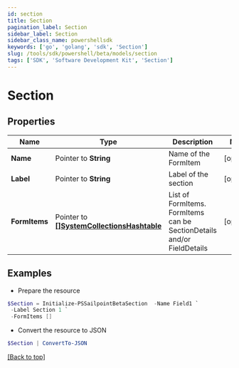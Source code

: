 ```yaml
---
id: section
title: Section
pagination_label: Section
sidebar_label: Section
sidebar_class_name: powershellsdk
keywords: ['go', 'golang', 'sdk', 'Section'] 
slug: /tools/sdk/powershell/beta/models/section
tags: ['SDK', 'Software Development Kit', 'Section']
---
```



# Section

## Properties

Name | Type | Description | Notes
------------ | ------------- | ------------- | -------------
**Name** |  Pointer to **String** | Name of the FormItem | [optional] 
**Label** |  Pointer to **String** | Label of the section | [optional] 
**FormItems** |  Pointer to [**[]SystemCollectionsHashtable**](system-collections-hashtable) | List of FormItems. FormItems can be SectionDetails and/or FieldDetails | [optional] 

## Examples

- Prepare the resource
```powershell
$Section = Initialize-PSSailpointBetaSection  -Name Field1 `
 -Label Section 1 `
 -FormItems []
```

- Convert the resource to JSON
```powershell
$Section | ConvertTo-JSON
```


[[Back to top]](#) 

